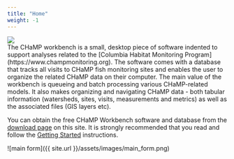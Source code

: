 ```yaml
---
title: "Home"
weight: -1
---
```


<div class="float-right"><img src="{{ site.url }}/assets/images/logos/champ.png"/></div>
The CHaMP workbench is a small, desktop piece of software indented to support analyses related to the [Columbia Habitat Monitoring Program](https://www.champmonitoring.org). The software comes with a database that tracks all visits to CHaMP fish monitoring sites and enables the user to organize the related CHaMP data on their computer. The main value of the workbench is queueing and batch processing various CHaMP-related models. It also makes organizing and navigating CHaMP data - both tabular information (watersheds, sites, visits, measurements and metrics) as well as the associated files (GIS layers etc).

You can obtain the free CHaMP Workbench software and database from the [download page](download.html) on this site. It is strongly recommended that you read and follow the [Getting Started](getting_started.html) instructions.

![main form]({{ site.url }}/assets/images/main_form.png)
